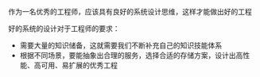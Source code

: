 作为一名优秀的工程师，应该具有良好的系统设计思维，这样才能做出好的工程

好的系统的设计对于工程师的要求：

- 需要大量的知识储备，这就需要我们不断补充自己的知识技能体系
- 根据不同场景，要能抽象出合理的服务，选择合适的存储方案，设计出高性能、高可用、易扩展的优秀工程
